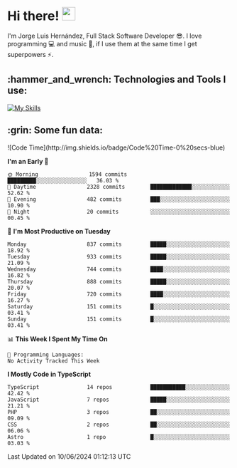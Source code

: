 <h1 align="left">
 <abc>
  <br>Hi there! <img src="https://user-images.githubusercontent.com/42378118/110234147-e3259600-7f4e-11eb-95be-0c4047144dea.gif" width="30"><br>
 </abc>
</h1>

I'm Jorge Luis Hernández, Full Stack Software Developer :sunglasses:. I love programming :computer: and music :musical_score:, if I use them at the same time I get superpowers :zap:. 


<h2 align="left">:hammer_and_wrench: Technologies and Tools I use:</h2>

[![My Skills](https://skillicons.dev/icons?i=js,ts,html,css,py,vue,react,next,nest,postgres,mysql)](https://skillicons.dev)

<h2 align="left">:grin: Some fun data:</h2>
<!--START_SECTION:waka-->
![Code Time](http://img.shields.io/badge/Code%20Time-0%20secs-blue)

**I'm an Early 🐤** 

```text
🌞 Morning                1594 commits        █████████░░░░░░░░░░░░░░░░   36.03 % 
🌆 Daytime                2328 commits        █████████████░░░░░░░░░░░░   52.62 % 
🌃 Evening                482 commits         ███░░░░░░░░░░░░░░░░░░░░░░   10.90 % 
🌙 Night                  20 commits          ░░░░░░░░░░░░░░░░░░░░░░░░░   00.45 % 
```
📅 **I'm Most Productive on Tuesday** 

```text
Monday                   837 commits         █████░░░░░░░░░░░░░░░░░░░░   18.92 % 
Tuesday                  933 commits         █████░░░░░░░░░░░░░░░░░░░░   21.09 % 
Wednesday                744 commits         ████░░░░░░░░░░░░░░░░░░░░░   16.82 % 
Thursday                 888 commits         █████░░░░░░░░░░░░░░░░░░░░   20.07 % 
Friday                   720 commits         ████░░░░░░░░░░░░░░░░░░░░░   16.27 % 
Saturday                 151 commits         █░░░░░░░░░░░░░░░░░░░░░░░░   03.41 % 
Sunday                   151 commits         █░░░░░░░░░░░░░░░░░░░░░░░░   03.41 % 
```


📊 **This Week I Spent My Time On** 

```text
💬 Programming Languages: 
No Activity Tracked This Week
```

**I Mostly Code in TypeScript** 

```text
TypeScript               14 repos            ███████████░░░░░░░░░░░░░░   42.42 % 
JavaScript               7 repos             █████░░░░░░░░░░░░░░░░░░░░   21.21 % 
PHP                      3 repos             ██░░░░░░░░░░░░░░░░░░░░░░░   09.09 % 
CSS                      2 repos             ██░░░░░░░░░░░░░░░░░░░░░░░   06.06 % 
Astro                    1 repo              █░░░░░░░░░░░░░░░░░░░░░░░░   03.03 % 
```




 Last Updated on 10/06/2024 01:12:13 UTC
<!--END_SECTION:waka-->
